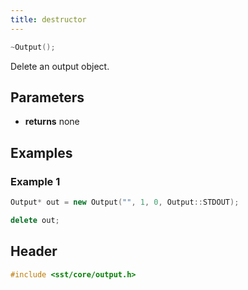 ```yaml
---
title: destructor
---
```


```cpp
~Output();
```

Delete an output object.

## Parameters
* **returns** none


## Examples

### Example 1
```cpp
Output* out = new Output("", 1, 0, Output::STDOUT);

delete out;
```

## Header
```cpp
#include <sst/core/output.h>
```
